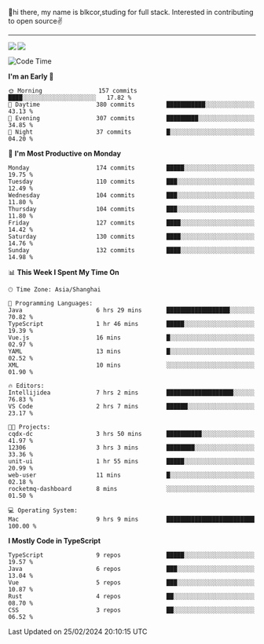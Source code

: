 👋hi there, my name is blkcor,studing for full stack.
Interested in contributing to open source✌️

<hr/>

![](https://github-readme-stats.vercel.app/api?username=blkcor)
<a href="https://github.com/blkcor/github-readme-stats">
    <img align="left" src="https://github-readme-stats.vercel.app/api/top-langs/?username=blkcor&hide=jupyter%20notebook,shaderlab,tex,c%23&langs_count=9" />
</a>


<!--START_SECTION:waka-->
![Code Time](http://img.shields.io/badge/Code%20Time-932%20hrs%2044%20mins-blue)

**I'm an Early 🐤** 

```text
🌞 Morning                157 commits         ████░░░░░░░░░░░░░░░░░░░░░   17.82 % 
🌆 Daytime                380 commits         ███████████░░░░░░░░░░░░░░   43.13 % 
🌃 Evening                307 commits         █████████░░░░░░░░░░░░░░░░   34.85 % 
🌙 Night                  37 commits          █░░░░░░░░░░░░░░░░░░░░░░░░   04.20 % 
```
📅 **I'm Most Productive on Monday** 

```text
Monday                   174 commits         █████░░░░░░░░░░░░░░░░░░░░   19.75 % 
Tuesday                  110 commits         ███░░░░░░░░░░░░░░░░░░░░░░   12.49 % 
Wednesday                104 commits         ███░░░░░░░░░░░░░░░░░░░░░░   11.80 % 
Thursday                 104 commits         ███░░░░░░░░░░░░░░░░░░░░░░   11.80 % 
Friday                   127 commits         ████░░░░░░░░░░░░░░░░░░░░░   14.42 % 
Saturday                 130 commits         ████░░░░░░░░░░░░░░░░░░░░░   14.76 % 
Sunday                   132 commits         ████░░░░░░░░░░░░░░░░░░░░░   14.98 % 
```


📊 **This Week I Spent My Time On** 

```text
🕑︎ Time Zone: Asia/Shanghai

💬 Programming Languages: 
Java                     6 hrs 29 mins       ██████████████████░░░░░░░   70.82 % 
TypeScript               1 hr 46 mins        █████░░░░░░░░░░░░░░░░░░░░   19.39 % 
Vue.js                   16 mins             █░░░░░░░░░░░░░░░░░░░░░░░░   02.97 % 
YAML                     13 mins             █░░░░░░░░░░░░░░░░░░░░░░░░   02.52 % 
XML                      10 mins             ░░░░░░░░░░░░░░░░░░░░░░░░░   01.90 % 

🔥 Editors: 
Intellijidea             7 hrs 2 mins        ███████████████████░░░░░░   76.83 % 
VS Code                  2 hrs 7 mins        ██████░░░░░░░░░░░░░░░░░░░   23.17 % 

🐱‍💻 Projects: 
cqdx-dc                  3 hrs 50 mins       ██████████░░░░░░░░░░░░░░░   41.97 % 
12306                    3 hrs 3 mins        ████████░░░░░░░░░░░░░░░░░   33.36 % 
unit-ui                  1 hr 55 mins        █████░░░░░░░░░░░░░░░░░░░░   20.99 % 
web-user                 11 mins             █░░░░░░░░░░░░░░░░░░░░░░░░   02.18 % 
rocketmq-dashboard       8 mins              ░░░░░░░░░░░░░░░░░░░░░░░░░   01.50 % 

💻 Operating System: 
Mac                      9 hrs 9 mins        █████████████████████████   100.00 % 
```

**I Mostly Code in TypeScript** 

```text
TypeScript               9 repos             █████░░░░░░░░░░░░░░░░░░░░   19.57 % 
Java                     6 repos             ███░░░░░░░░░░░░░░░░░░░░░░   13.04 % 
Vue                      5 repos             ███░░░░░░░░░░░░░░░░░░░░░░   10.87 % 
Rust                     4 repos             ██░░░░░░░░░░░░░░░░░░░░░░░   08.70 % 
CSS                      3 repos             ██░░░░░░░░░░░░░░░░░░░░░░░   06.52 % 
```




 Last Updated on 25/02/2024 20:10:15 UTC
<!--END_SECTION:waka-->


